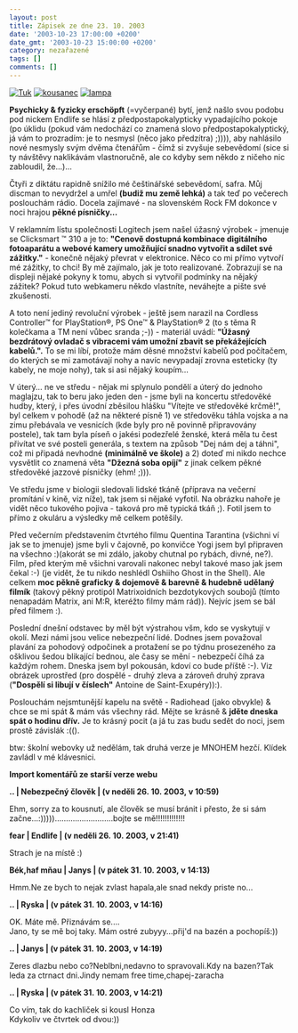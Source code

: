 ```yaml
---
layout: post
title: Zápisek ze dne 23. 10. 2003
date: '2003-10-23 17:00:00 +0200'
date_gmt: '2003-10-23 15:00:00 +0200'
category: nezařazené
tags: []
comments: []
---
```

<div >  <a href="%base_url%/assets/old-images/tuk.jpg"><img alt="Tuk" src="%base_url%/assets/old-images/tuk.jpg"></a>  <a href="%base_url%/assets/old-images/kousanec.jpg"><img alt="kousanec" src="%base_url%/assets/old-images/kousanec.jpg"></a>  <a href="%base_url%/assets/old-images/lampa.jpg"><img alt="lampa" src="%base_url%/assets/old-images/lampa.jpg"></a>  </div>
<p><strong>Psychicky &amp; fyzicky erschöpft</strong> (=vyčerpané) bytí, jenž našlo svou podobu pod nickem Endlife  se hlásí z předpostapokalypticky vypadajícího pokoje (po úklidu (pokud vám nedochází co znamená slovo předpostapokalyptický,  já vám to prozradím: je to nesmysl (něco jako předzítra) ;)))), aby nahlásilo nové nesmysly svým dvěma  čtenářům - čímž si zvyšuje sebevědomí (sice si ty návštěvy naklikávám vlastnoručně, ale co kdyby  sem někdo z ničeho nic zabloudil, že...)... </p>
<p>Čtyři z diktátu rapidně snížilo mé češtinářské sebevědomí, safra. Můj discman to nevydržel a umřel  <strong>(budiž mu země lehká)</strong> a tak teď po večerech poslouchám rádio. Docela zajímavé - na slovenském Rock FM  dokonce v noci hrajou <strong>pěkné písničky...</strong></p>
<p>V reklamním lístu společnosti Logitech jsem našel úžasný výrobek - jmenuje se Clicksmart  &trade; 310 a je to: <strong>&quot;Cenově dostupná kombinace digitálního fotoaparátu  a webové kamery umožňující snadno vytvořit a sdílet své zážitky.&quot;</strong> - konečně nějaký převrat  v elektronice. Něco co mi přímo vytvoří mé zážitky, to chci! By mě zajímalo, jak je toto realizované.  Zobrazují se na displeji nějaké pokyny k tomu, abych si vytvořil podmínky na nějaký zážitek? Pokud  tuto webkameru někdo vlastníte, neváhejte a pište své zkušenosti.</p>
<p>A toto není jediný revoluční výrobek - ještě jsem narazil na Cordless Controller&trade; for PlayStation&reg;,  PS One&trade; &amp; PlayStation&reg; 2 (to s těma R kolečkama a TM není vůbec sranda ;-)) - materiál uvádí:  <strong>&quot;Úžasný bezdrátový ovladač s vibracemi vám umožní zbavit se překážejících kabelů.&quot;.</strong>  To se mi líbí, protože mám děsné množství kabelů pod počítačem, do kterých se mi zamotávají nohy  a navíc nevypadají zrovna esteticky (ty kabely, ne moje nohy), tak si asi nějaký koupím...</p>
<p>V úterý... ne ve středu - nějak mi splynulo pondělí a úterý do jednoho maglajzu, tak to beru jako  jeden den - jsme byli na koncertu středověké hudby, který, i přes úvodní zběsilou hlášku &quot;Vítejte  ve středověké krčmě!&quot;, byl celkem v pohodě (až na některé písně 1) ve středověku táhla vojska  a na zimu přebávala ve vesnicích (kde byly pro ně povinně připravovány postele), tak tam byla píseň o  jakési podezřelé ženské, která měla tu čest přivítat ve své posteli generála, s textem na způsob  &quot;Dej nám dej a táhni&quot;, což mi připadá nevhodné <strong>(minimálně ve škole)</strong> a 2) doteď mi nikdo nechce vysvětlit  co znamená věta <strong>&quot;Džezná soba opíjí&quot;</strong> z jinak celkem pěkné středověké jazzové písničky (ehm! ;))).</p>
<p>Ve středu jsme v biologii sledovali lidské tkáně (příprava na večerní promítání v kině, viz níže), tak jsem si nějaké  vyfotil. Na obrázku nahoře je vidět něco tukového pojiva - taková pro mě typická tkáň ;). Fotil jsem  to přímo z okuláru a výsledky mě celkem potěšily.</p>
<p>Před večerním představením čtvrtého filmu Quentina Tarantina (všichni ví jak se to jmenuje) jsme byli  v čajovně, po konvičce Yogi jsem byl připraven na všechno :)(akorát se mi zdálo, jakoby chutnal po rybách,  divné, ne?). Film, před kterým mě všichni varovali nakonec nebyl takové maso jak jsem čekal :-)  (je vidět, že tu nikdo neshlédl Oshiiho Ghost in the Shell). Ale  celkem <strong>moc pěkně graficky &amp; dojemově &amp; barevně &amp; hudebně udělaný filmík</strong> (takový pěkný protipól Matrixoidních  bezdotykových soubojů (tímto nenapadám Matrix, ani M:R, kteréžto filmy mám rád)). Nejvíc jsem se bál  před filmem :).</p>
<p>Poslední dnešní odstavec by měl být výstrahou všm, kdo se vyskytují v okolí. Mezi námi jsou velice nebezpeční  lidé. Dodnes jsem považoval plavání za pohodový odpočinek a protažení se po týdnu prosezeného za ošklivou  šedou blikající bednou, ale časy se mění - nebezpečí číhá za každým rohem. Dneska jsem byl pokousán,  kdoví co bude příště :-). Viz obrázek uprostřed (pro dospělé - druhý zleva a zároveň druhý zprava (<strong>&quot;Dospělí  si libují v číslech&quot;</strong> Antoine de Saint-Exupéry)):).</p>
<p>Poslouchám nejsmtunější kapelu na světě - Radiohead (jako obvykle) &amp; chce se mi spát &amp; mám vás všechny rád. Mějte se krásně &amp;  <strong>jděte dneska spát o hodinu dřív.</strong> Je to krásný pocit (a já tu zas budu sedět do noci, jsem prostě závislák :(().</p>
<p>btw: školní webovky už nedělám, tak druhá verze je MNOHEM hezčí. Klídek zavládl v mé klávesnici.</p>
<div class="import-komentaru">
<p><strong>Import komentářů ze starší verze webu</strong></p>
<div class="comment">
<p style="font-weight:bold"><span class="compredmet">..</span> | <span class="comname">Nebezpečný člověk</span> | (v&nbsp;neděli&nbsp;26.&nbsp;10.&nbsp;2003,&nbsp;v&nbsp;10:59)</p>
<p>Ehm, sorry za to kousnutí, ale člověk se musí bránit i přesto, že si sám začne...:)))))..........................bojte se mě!!!!!!!!!!!!! </p>
</div>
<div class="comment">
<p style="font-weight:bold"><span class="compredmet">fear</span> | <span class="comname">Endlife</span> | (v&nbsp;neděli&nbsp;26.&nbsp;10.&nbsp;2003,&nbsp;v&nbsp;21:41)</p>
<p>Strach je na místě :) </p>
</div>
<div class="comment">
<p style="font-weight:bold"><span class="compredmet">Bék,haf mňau</span> | <span class="comname">Janys</span> | (v&nbsp;pátek&nbsp;31.&nbsp;10.&nbsp;2003,&nbsp;v&nbsp;14:13)</p>
<p>Hmm.Ne ze bych to nejak zvlast hapala,ale snad nekdy priste no... </p>
</div>
<div class="comment">
<p style="font-weight:bold"><span class="compredmet">..</span> | <span class="comname">Ryska</span> | (v&nbsp;pátek&nbsp;31.&nbsp;10.&nbsp;2003,&nbsp;v&nbsp;14:16)</p>
<p>OK. Máte mě. Přiznávám se.... <br> Jano, ty se mě boj taky. Mám ostré zubyyy...přij'd na bazén a pochopíš:)) </p>
</div>
<div class="comment">
<p style="font-weight:bold"><span class="compredmet">..</span> | <span class="comname">Janys</span> | (v&nbsp;pátek&nbsp;31.&nbsp;10.&nbsp;2003,&nbsp;v&nbsp;14:19)</p>
<p>Zeres dlazbu nebo co?Neblbni,nedavno to spravovali.Kdy na bazen?Tak leda za ctrnact dni.Jindy nemam free time,chapej-zaracha </p>
</div>
<div class="comment">
<p style="font-weight:bold"><span class="compredmet">..</span> | <span class="comname">Ryska</span> | (v&nbsp;pátek&nbsp;31.&nbsp;10.&nbsp;2003,&nbsp;v&nbsp;14:21)</p>
<p>Co vím, tak do kachliček si kousl Honza <br> Kdykoliv ve čtvrtek od dvou:)) </p>
</div>
</div>
